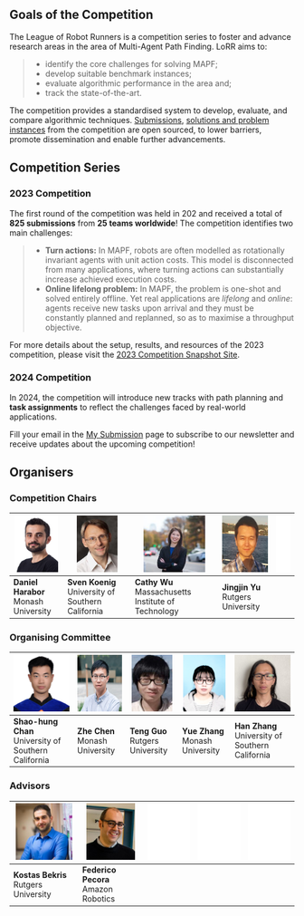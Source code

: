 ## Goals of the Competition

The League of Robot Runners is a competition series to foster and advance research areas in the area of Multi-Agent Path Finding. 
LoRR aims to: 

> - identify the core challenges for solving MAPF;
> - develop suitable benchmark instances;
> - evaluate algorithmic performance in the area and;
> - track the state-of-the-art.
 
The competition provides a standardised system to develop, evaluate, and compare algorithmic techniques. 
[Submissions](https://github.com/MAPF-Competition/Code-Archive), [solutions and problem instances](https://github.com/MAPF-Competition/Benchmark-Archive) from the competition are open sourced, to lower barriers, promote dissemination and enable further advancements.

## Competition Series
### 2023 Competition
The first round of the competition was held in 202 and received a total of **825 submissions** from **25 teams worldwide**! The competition identifies two main challenges:

> - **Turn actions:** 
        In MAPF, robots are often modelled as rotationally invariant agents with unit action costs. This model is disconnected from many applications, where turning 
        actions can substantially increase achieved execution costs.
> - **Online lifelong problem:**
        In MAPF, the problem is one-shot and 
        solved entirely offline. 
        Yet real applications are *lifelong* and *online*:  agents receive new tasks upon arrival and they must
        be constantly planned and replanned, 
        so as to maximise a throughput objective.

For more details about the setup, results, and resources of the 2023 competition, please visit the [2023 Competition Snapshot Site](https://2023.leagueofrobotrunners.org/).

### 2024 Competition
In 2024, the competition will introduce new tracks with path planning and **task assignments** to reflect the challenges faced by real-world applications.

Fill your email in the [My Submission](./setting) page to subscribe to our newsletter and receive updates about the upcoming competition!

<!-- what we do in 2024 -->

## Organisers

### Competition Chairs

| <img class="image" src="./external_page_resource/organisers/dharabor_small.png" height="100px" width="auto"/> | <img class="image" src="./external_page_resource/organisers/sven-old.jpg" height="100px" width="auto"/> | <img class="image" src="./external_page_resource/organisers/Cathy_Wu.jpeg" height="100px" width="auto"/> | <img class="image" src="./external_page_resource/organisers/JJ-head-500.jpg" height="100px" width="auto"/> | <img class="image" src="./external_page_resource/organisers/empty.png" height="100px" width="auto"/> |
| ------------------------------------------------------------------------ | ---------------------------------------------------------------- | ------------------------------------------------------------- | ------------------------------------------------------------------- | - |
| **Daniel Harabor**<br>Monash University                                 | **Sven Koenig**<br>University of Southern California             | **Cathy Wu**<br>Massachusetts Institute of Technology          | **Jingjin Yu**<br>Rutgers University                                | |

### Organising Committee

| <img class="image" src="./external_page_resource/organisers/shao_hung_head.png" height="100px" width="auto"/> | <img class="image" src="./external_page_resource/organisers/zhe_chen.jpg" height="100px" width="auto"/> | <img class="image" src="./external_page_resource/organisers/teng.jpg" height="100px" width="auto"/> | <img class="image" src="./external_page_resource/organisers/yue_zhang.png" height="100px" width="auto"/> |  <img class="image" src="./external_page_resource/organisers/han.jpg" height="100px" width="auto"/> | 
| ------------------------------------------------------------------------ | ------------------------------------------------------------- | ---------------------------------------------------------- | ---------------------------------------------------------------- | ----------------------------------------------------------- |
| **Shao-hung Chan**<br>University of Southern California                 | **Zhe Chen**<br>Monash University                             | **Teng Guo**<br>Rutgers University                         | **Yue Zhang**<br>Monash University                            | **Han Zhang**<br>University of Southern California           |

### Advisors

| <img class="image" src="./external_page_resource/organisers/bekris_2018_01_small.jpg" height="100px" width="auto"/> | <img class="image" src="./external_page_resource/organisers/fede-pic.jpeg" height="100px" width="auto"/> |  <img class="image" src="./external_page_resource/organisers/empty.png" height="100px" width="auto"/>  |  <img class="image" src="./external_page_resource/organisers/empty.png" height="100px" width="auto"/>  |  <img class="image" src="./external_page_resource/organisers/empty.png" height="100px" width="auto"/>  |
| ------------------------------------------------------------------------------ | --------------------------------------------------------------------- | - | - | - |
| **Kostas Bekris**<br>Rutgers University                                       | **Federico Pecora**<br>Amazon Robotics                                |  |  | |